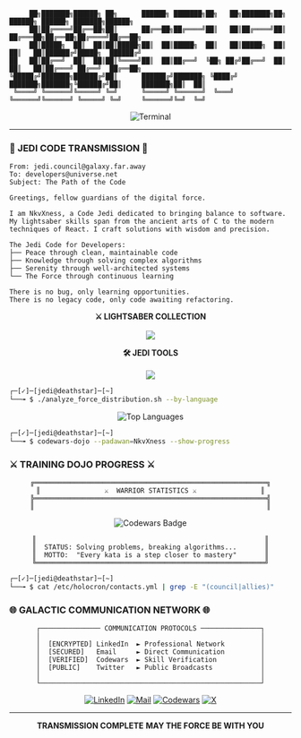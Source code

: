 ```
     ██╗███████╗██████╗ ██╗      ██████╗ ███████╗██╗   ██╗███████╗██╗      ██████╗ ██████╗ ███████╗██████╗ 
     ██║██╔════╝██╔══██╗██║      ██╔══██╗██╔════╝██║   ██║██╔════╝██║     ██╔═══██╗██╔══██╗██╔════╝██╔══██╗
     ██║█████╗  ██║  ██║██║█████╗██║  ██║█████╗  ██║   ██║█████╗  ██║     ██║   ██║██████╔╝█████╗  ██████╔╝
██   ██║██╔══╝  ██║  ██║██║╚════╝██║  ██║██╔══╝  ╚██╗ ██╔╝██╔══╝  ██║     ██║   ██║██╔═══╝ ██╔══╝  ██╔══██╗
╚█████╔╝███████╗██████╔╝██║      ██████╔╝███████╗ ╚████╔╝ ███████╗███████╗╚██████╔╝██║     ███████╗██║  ██║
 ╚════╝ ╚══════╝╚═════╝ ╚═╝      ╚═════╝ ╚══════╝  ╚═══╝  ╚══════╝╚══════╝ ╚═════╝ ╚═╝     ╚══════╝╚═╝  ╚═╝
```

<div align="center">
  <img src="https://readme-typing-svg.herokuapp.com?font=Fira+Code&size=18&duration=2000&pause=1000&color=2DD4BF&background=000000&center=true&vCenter=true&width=500&height=60&lines=root@deathstar:~$+ssh+padawan@github.com;Access+granted.+Welcome+Jedi.;May+the+code+be+with+you!" alt="Terminal" />
</div>

---

### 🌌 JEDI CODE TRANSMISSION 🌌

```
From: jedi.council@galaxy.far.away
To: developers@universe.net
Subject: The Path of the Code

Greetings, fellow guardians of the digital force.

I am NkvXness, a Code Jedi dedicated to bringing balance to software.
My lightsaber skills span from the ancient arts of C to the modern
techniques of React. I craft solutions with wisdom and precision.

The Jedi Code for Developers:
├── Peace through clean, maintainable code
├── Knowledge through solving complex algorithms
├── Serenity through well-architected systems
└── The Force through continuous learning

There is no bug, only learning opportunities.
There is no legacy code, only code awaiting refactoring.
```

<div align="center">

**⚔️ LIGHTSABER COLLECTION**
<br><br>
<img src="https://skillicons.dev/icons?i=c,cs,go,php,js,react,ts" />

**🛠️ JEDI TOOLS**
<br><br>
<img src="https://skillicons.dev/icons?i=linux,neovim,docker,git,nodejs,vscode" />

</div>

```bash
┌─[✓]─[jedi@deathstar]─[~]  
└──╼ $ ./analyze_force_distribution.sh --by-language
```

<div align="center">

![Top Languages](https://github-readme-stats.vercel.app/api/top-langs/?username=NkvXness&layout=compact&theme=tokyonight&hide_border=true&bg_color=0D1117&title_color=2DD4BF&text_color=ffffff&langs_count=8&custom_title=⚡%20CODE%20DISTRIBUTION&hide=html,css)

</div>

```bash
┌─[✓]─[jedi@deathstar]─[~]
└──╼ $ codewars-dojo --padawan=NkvXness --show-progress
```

### ⚔️ TRAINING DOJO PROGRESS ⚔️

<div align="center">

```
╔══════════════════════════════════════════════════════════╗
║                ⚔️  WARRIOR STATISTICS ⚔️                ║
╠══════════════════════════════════════════════════════════╣
║                                                          ║
```

<img src="https://www.codewars.com/users/NkvXness/badges/large" alt="Codewars Badge"/>

```
║                                                         ║
║  STATUS: Solving problems, breaking algorithms...       ║
║  MOTTO:  "Every kata is a step closer to mastery"       ║
╚═════════════════════════════════════════════════════════╝
```

</div>

```bash
┌─[✓]─[jedi@deathstar]─[~]
└──╼ $ cat /etc/holocron/contacts.yml | grep -E "(council|allies)"
```

### 🌐 GALACTIC COMMUNICATION NETWORK 🌐

<div align="center">

```
┌─────────────── COMMUNICATION PROTOCOLS ───────────────┐
│                                                       │
│  [ENCRYPTED] LinkedIn  ► Professional Network         │
  │  [SECURED]   Email     ► Direct Communication         │  
│  [VERIFIED]  Codewars  ► Skill Verification           │
│  [PUBLIC]    Twitter   ► Public Broadcasts            │
│                                                       │
└───────────────────────────────────────────────────────┘
```

[![LinkedIn](https://img.shields.io/badge/-LinkedIn-0077B5?style=flat-square&logo=linkedin&logoColor=white)](https://linkedin.com/in/ваш-профиль)
[![Mail](https://img.shields.io/badge/-Email-D14836?style=flat-square&logo=gmail&logoColor=white)](href="mailto:ваш@email.com")
[![Codewars](https://img.shields.io/badge/-Codewars-B1361E?style=flat-square&logo=codewars&logoColor=white)](https://codewars.com/users/NkvXness)
[![X](https://img.shields.io/badge/-X-000000?style=flat-square&logo=x&logoColor=white)](https://twitter.com/ваш-twitter)

</div>

---

<div align="center">

**TRANSMISSION COMPLETE**
**MAY THE FORCE BE WITH YOU**

</div>
